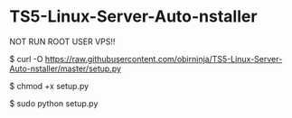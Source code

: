 # TS5-Linux-Server-Auto-nstaller
NOT RUN ROOT USER VPS!!

 $ curl -O https://raw.githubusercontent.com/obirninja/TS5-Linux-Server-Auto-nstaller/master/setup.py

 $ chmod +x setup.py

 $ sudo python setup.py
